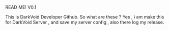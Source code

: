 READ ME! V0.1

This is DarkVoid Developer Github.
So what are these ?
Yes , i am make this for DarkVoid Server , and save my server config , also there log my release.
